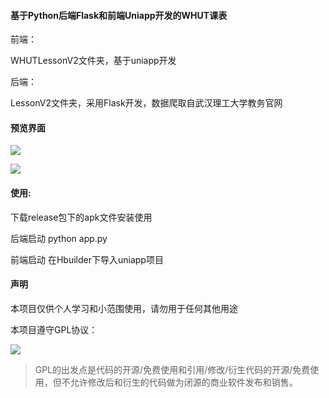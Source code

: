 #### 基于Python后端Flask和前端Uniapp开发的WHUT课表

前端：

WHUTLessonV2文件夹，基于uniapp开发

后端：

LessonV2文件夹，采用Flask开发，数据爬取自武汉理工大学教务官网

#### 预览界面

![](https://xgpax.top/wp-content/uploads/2020/08/93F52719E7AD1AE35D6FD5DA3C237BD8-138x300.jpg)

![](https://xgpax.top/wp-content/uploads/2020/08/95DE07609A7C153DD760088BAAADB632-138x300.jpg)

#### 使用:

下载release包下的apk文件安装使用

后端启动 python app.py

前端启动 在Hbuilder下导入uniapp项目

#### 声明

本项目仅供个人学习和小范围使用，请勿用于任何其他用途

本项目遵守GPL协议：

[![](https://xgpax.top/wp-content/uploads/2020/08/wp_editor_md_5f30fa7e4b1a9afcc8604e712ff2e9d4.jpg)](https://xgpax.top/wp-content/uploads/2020/08/wp_editor_md_5f30fa7e4b1a9afcc8604e712ff2e9d4.jpg)

> GPL的出发点是代码的开源/免费使用和引用/修改/衍生代码的开源/免费使用，但不允许修改后和衍生的代码做为闭源的商业软件发布和销售。

